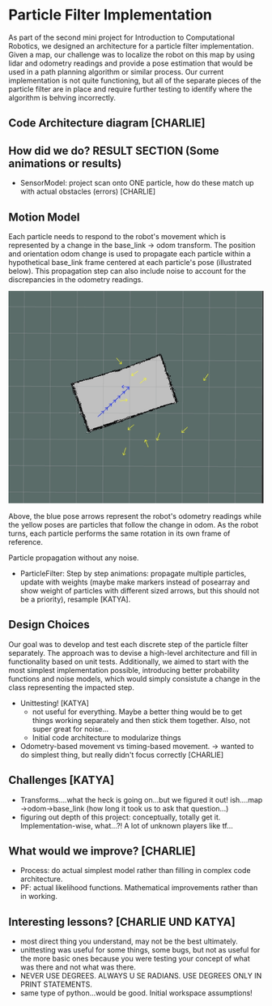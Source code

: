 # Particle Filter Implementation
As part of the second mini project for Introduction to Computational Robotics, we designed an architecture for a particle filter implementation. Given a map, our challenge was to localize the robot on this map by using lidar and odometry readings and provide a pose estimation that would be used in a path planning algorithm or similar process. Our current implementation is not quite functioning, but all of the separate pieces of the particle filter are in place and require further testing to identify where the algorithm is behving incorrectly.

## Code Architecture diagram [CHARLIE]

## How did we do? RESULT SECTION (Some animations or results)
- SensorModel: project scan onto ONE particle, how do these match up with actual obstacles (errors) [CHARLIE]

## Motion Model
Each particle needs to respond to the robot's movement which is represented by a change in the base_link -> odom transform. The position and orientation odom change is used to propagate each particle within a hypothetical base_link frame centered at each particle's pose (illustrated below). This propagation step can also include noise to account for the discrepancies in the odometry readings.

![Alt Text](https://github.com/ksoltan/robot_localization/blob/master/robot_localizer/videos/particle_propagation.gif)

Above, the blue pose arrows represent the robot's odometry readings while the yellow poses are particles that follow the change in odom. As the robot turns, each particle performs the same rotation in its own frame of reference.

Particle propagation without any noise.
- ParticleFilter: Step by step animations: propagate multiple particles, update with weights (maybe make markers instead of posearray and show weight of particles with different sized arrows, but this should not be a priority), resample [KATYA].

## Design Choices
Our goal was to develop and test each discrete step of the particle filter separately. The approach was to devise a high-level architecture and fill in functionality based on unit tests. Additionally, we aimed to start with the most simplest implementation possible, introducing better probability functions and noise models, which would simply consistute a change in the class representing the impacted step.

- Unittesting! [KATYA]
  - not useful for everything. Maybe a better thing would be to get things working separately and then stick them together. Also, not super great for noise...
  - Initial code architecture to modularize things
- Odometry-based movement vs timing-based movement. -> wanted to do simplest thing, but really didn't focus correctly [CHARLIE]

## Challenges [KATYA]
- Transforms....what the heck is going on...but we figured it out! ish....map ->odom->base_link (how long it took us to ask that question...)
- figuring out depth of this project: conceptually, totally get it. Implementation-wise, what...?! A lot of unknown players like tf...

## What would we improve? [CHARLIE]
- Process: do actual simplest model rather than filling in complex code architecture.
- PF: actual likelihood functions. Mathematical improvements rather than in working.

## Interesting lessons? [CHARLIE UND KATYA]
- most direct thing you understand, may not be the best ultimately.
- unittesting was useful for some things, some bugs, but not as useful for the more basic ones because you were testing your concept of what was there and not what was there.
- NEVER USE DEGREES. ALWAYS U SE RADIANS. USE DEGREES ONLY IN PRINT STATEMENTS.
- same type of python...would be good. Initial workspace assumptions!
